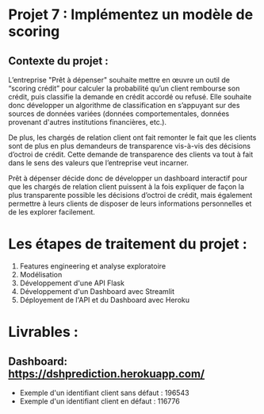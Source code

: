 # Projet 7 : Implémentez un modèle de scoring

## Contexte du projet : 
L’entreprise "Prêt à dépenser" souhaite mettre en œuvre un outil de “scoring crédit” pour calculer la probabilité qu’un client rembourse son crédit, puis classifie la demande en crédit accordé ou refusé. Elle souhaite donc développer un algorithme de classification en s’appuyant sur des sources de données variées (données comportementales, données provenant d'autres institutions financières, etc.).

De plus, les chargés de relation client ont fait remonter le fait que les clients sont de plus en plus demandeurs de transparence vis-à-vis des décisions d’octroi de crédit. Cette demande de transparence des clients va tout à fait dans le sens des valeurs que l’entreprise veut incarner.

Prêt à dépenser décide donc de développer un dashboard interactif pour que les chargés de relation client puissent à la fois expliquer de façon la plus transparente possible les décisions d’octroi de crédit, mais également permettre à leurs clients de disposer de leurs informations personnelles et de les explorer facilement.

# Les étapes de traitement du projet :
1. Features engineering et analyse exploratoire
2. Modélisation
3. Développement d'une API Flask 
4. Développement d'un Dashboard avec Streamlit 
5. Déployement de l'API et du Dashboard avec Heroku

# Livrables : 
## Dashboard: https://dshprediction.herokuapp.com/
* Exemple d'un identifiant client sans défaut : 196543
* Exemple d'un identifiant client en défaut : 116776
